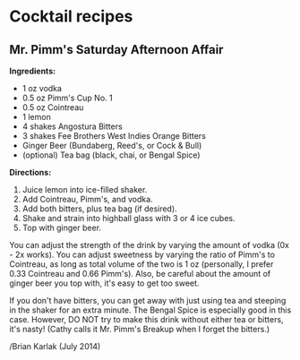 # Cocktail recipes

## Mr. Pimm's Saturday Afternoon Affair

**Ingredients:**

* 1 oz vodka
* 0.5 oz Pimm's Cup No. 1
* 0.5 oz Cointreau
* 1 lemon
* 4 shakes Angostura Bitters
* 3 shakes Fee Brothers West Indies Orange Bitters
* Ginger Beer (Bundaberg, Reed's, or Cock & Bull)
* (optional) Tea bag (black, chai, or Bengal Spice)

**Directions:**

1. Juice lemon into ice-filled shaker.
2. Add Cointreau, Pimm's, and vodka.
3. Add both bitters, plus tea bag (if desired).
4. Shake and strain into highball glass with 3 or 4 ice cubes.
5. Top with ginger beer.

You can adjust the strength of the drink by varying the amount of
vodka (0x - 2x works).  You can adjust sweetness by varying the ratio
of Pimm's to Cointreau, as long as total volume of the two is 1 oz
(personally, I prefer 0.33 Cointreau and 0.66 Pimm's).  Also, be
careful about the amount of ginger beer you top with, it's easy to get
too sweet.

If you don't have bitters, you can get away with just using tea and
steeping in the shaker for an extra minute.  The Bengal Spice is
especially good in this case.  However, DO NOT try to make this drink
without either tea or bitters, it's nasty!  (Cathy calls it Mr. Pimm's
Breakup when I forget the bitters.)

/Brian Karlak (July 2014)
